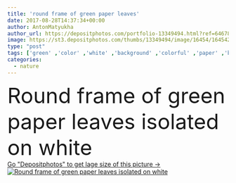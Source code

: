 ```yaml
---
title: 'round frame of green paper leaves'
date: 2017-08-28T14:37:34+00:00
author: AntonMatyukha
author_url: https://depositphotos.com/portfolio-13349494.html?ref=64678756
image: https://st3.depositphotos.com/thumbs/13349494/image/16454/164542198/api_thumb_450.jpg?forcejpeg=true
type: "post"
tags: ['green' ,'color' ,'white' ,'background' ,'colorful' ,'paper' ,'bright' ,'closeup' ,'season' ,'seasonal' ,'nature' ,'autumn' ,'leaves' ,'flora' ,'golden' ,'natural' ,'vivid' ,'brown' ,'fall' ,'october' ,'botany' ,'elements' ,'seasons' ,'forest' ,'carved' ,'wild' ,'dry' ,'composition' ,'September' ,'autumnal' ,'Isolated On White' ,'copy space' ,'round frame' ]
categories: 
  - nature
---
```

<div aling="center">
            <font size="60"> Round frame of green paper leaves isolated on white</font>   
</div>
<div>
    <a href='https://st3.depositphotos.com/thumbs/13349494/image/16454/164542198/api_thumb_450.jpg?forcejpeg=true?ref=64678756' target=_blank > Go "Depositphotos" to get lage size of this picture ->
        <img href='https://st3.depositphotos.com/thumbs/13349494/image/16454/164542198/api_thumb_450.jpg?forcejpeg=true?ref=64678756' src='https://st3.depositphotos.com/13349494/16454/i/950/depositphotos_164542198-stock-photo-round-frame-of-green-paper.jpg?forcejpeg=true' alt='Round frame of green paper leaves isolated on white' >
    </a>
</div>
